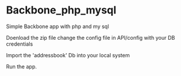 Backbone_php_mysql
==================

Simple Backbone app with php and my sql

Doenload the zip file change the config file in API/config with your DB credentials

Import the 'addressbook' Db into your local system

Run the app.

